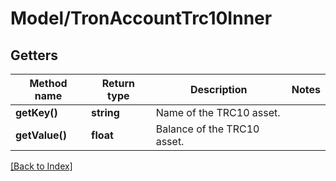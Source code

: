 # Model/TronAccountTrc10Inner

## Getters

Method name | Return type | Description | Notes
------------ | ------------- | ------------- | -------------
**getKey()** | **string** | Name of the TRC10 asset. |
**getValue()** | **float** | Balance of the TRC10 asset. |

[[Back to Index]](../index.md)
